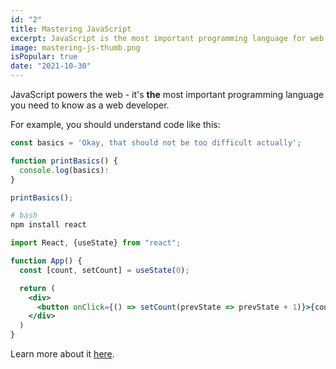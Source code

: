 ```yaml
---
id: "2"
title: Mastering JavaScript
excerpt: JavaScript is the most important programming language for web development. You probably don't know it well enough!
image: mastering-js-thumb.png
isPopular: true
date: "2021-10-30"
---
```


JavaScript powers the web - it's **the** most important programming language you need to know as a web developer.

For example, you should understand code like this:

```js
const basics = 'Okay, that should not be too difficult actually';

function printBasics() {
  console.log(basics):
}

printBasics();
```

```bash
# bash
npm install react
```

```jsx
import React, {useState} from "react";

function App() {
  const [count, setCount] = useState(0);

  return (
    <div>
      <button onClick={() => setCount(prevState => prevState + 1)}>{count}</button>
    </div>
  )
}
```

Learn more about it [here](https://academind.com).

